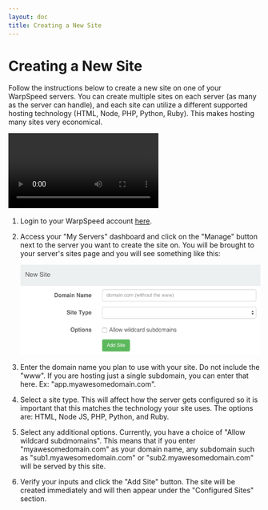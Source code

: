 ```yaml
---
layout: doc
title: Creating a New Site
---
```


# Creating a New Site

Follow the instructions below to create a new site on one of your WarpSpeed servers. You can create multiple sites on each server (as many as the server can handle), and each site can utilize a different supported hosting technology (HTML, Node, PHP, Python, Ruby). This makes hosting many sites very economical.

<video src="http://warpspeedio.s3.amazonaws.com/ws_site_create.mp4" controls preload="auto" height="auto"></video>

1. Login to your WarpSpeed account [here](https://warpspeed.io/login).
1. Access your "My Servers" dashboard and click on the "Manage" button next to the server you want to create the site on. You will be brought to your server's sites page and you will see something like this:

	![](/v1/img/create_site.png)

1. Enter the domain name you plan to use with your site. Do not include the "www". If you are hosting just a single subdomain, you can enter that here. Ex: "app.myawesomedomain.com".
1. Select a site type. This will affect how the server gets configured so it is important that this matches the technology your site uses. The options are: HTML, Node JS, PHP, Python, and Ruby.
1. Select any additional options. Currently, you have a choice of "Allow wildcard subdmomains". This means that if you enter "myawesomedomain.com" as your domain name, any subdomain such as "sub1.myawesomedomain.com" or "sub2.myawesomedomain.com" will be served by this site.
1. Verify your inputs and click the "Add Site" button. The site will be created immediately and will then appear under the "Configured Sites" section.
